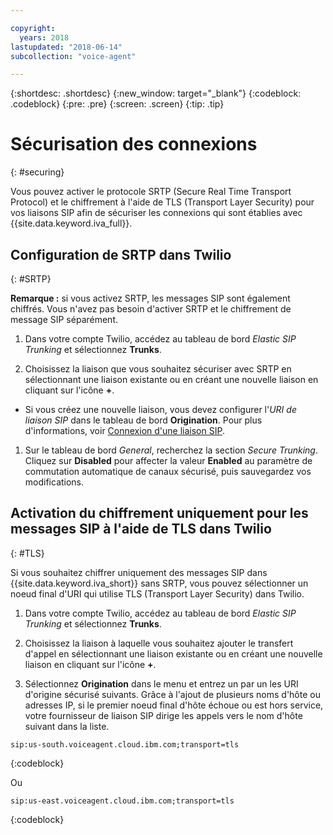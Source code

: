 ```yaml
---

copyright:
  years: 2018
lastupdated: "2018-06-14"
subcollection: "voice-agent"

---
```


{:shortdesc: .shortdesc}
{:new_window: target="_blank"}
{:codeblock: .codeblock}
{:pre: .pre}
{:screen: .screen}
{:tip: .tip}


# Sécurisation des connexions
{: #securing}

Vous pouvez activer le protocole SRTP (Secure Real Time Transport Protocol) et le chiffrement à l'aide de TLS (Transport Layer Security) pour vos liaisons SIP afin de sécuriser les connexions qui sont établies avec {{site.data.keyword.iva_full}}.

## Configuration de SRTP dans Twilio
{: #SRTP}

**Remarque :** si vous activez SRTP, les messages SIP sont également chiffrés. Vous n'avez pas besoin d'activer SRTP et le chiffrement de message SIP séparément.

1. Dans votre compte Twilio, accédez au tableau de bord _Elastic SIP Trunking_ et sélectionnez **Trunks**.

1. Choisissez la liaison que vous souhaitez sécuriser avec SRTP en sélectionnant une liaison existante ou en créant une nouvelle liaison en cliquant sur l'icône **+**.

  * Si vous créez une nouvelle liaison, vous devez configurer l'_URI de liaison SIP_ dans le tableau de bord **Origination**.  Pour plus d'informations, voir [Connexion d'une liaison SIP](/docs/services/voice-agent?topic=voice-agent-connect).

1. Sur le tableau de bord _General_, recherchez la section _Secure Trunking_. Cliquez sur **Disabled** pour affecter la valeur **Enabled** au paramètre de commutation automatique de canaux sécurisé, puis sauvegardez vos modifications.

## Activation du chiffrement uniquement pour les messages SIP à l'aide de TLS dans Twilio
{: #TLS}

Si vous souhaitez chiffrer uniquement des messages SIP dans {{site.data.keyword.iva_short}} sans SRTP, vous pouvez sélectionner un noeud final d'URI qui utilise TLS (Transport Layer Security) dans Twilio.

1. Dans votre compte Twilio, accédez au tableau de bord _Elastic SIP Trunking_ et sélectionnez **Trunks**.

1. Choisissez la liaison à laquelle vous souhaitez ajouter le transfert d'appel en sélectionnant une liaison existante ou en créant une nouvelle liaison en cliquant sur l'icône **+**.

1. Sélectionnez **Origination** dans le menu et entrez un par un les URI d'origine sécurisé suivants. Grâce à l'ajout de plusieurs noms d'hôte ou adresses IP, si le premier noeud final d'hôte échoue ou est hors service, votre fournisseur de liaison SIP dirige les appels vers le nom d'hôte suivant dans la liste.

```
sip:us-south.voiceagent.cloud.ibm.com;transport=tls
```
{:codeblock}

Ou

```
sip:us-east.voiceagent.cloud.ibm.com;transport=tls
```
{:codeblock}
